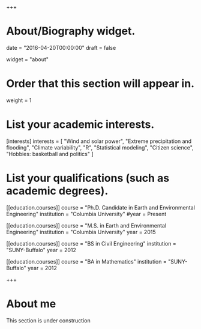 +++
# About/Biography widget.

date = "2016-04-20T00:00:00"
draft = false

widget = "about"

# Order that this section will appear in.
weight = 1

# List your academic interests.
[interests]
  interests = [
    "Wind and solar power",
    "Extreme precipitation and flooding",
    "Climate variability",
    "R",
    "Statistical modeling",
    "Citizen science",
    "Hobbies: basketball and politics"
  ]

# List your qualifications (such as academic degrees).
[[education.courses]] 
course = "Ph.D. Candidate in Earth and Environmental Engineering" 
institution = "Columbia University" 
#year = Present

[[education.courses]] 
course = "M.S. in Earth and Environmental Engineering" 
institution = "Columbia University" 
year = 2015

[[education.courses]]
  course = "BS in Civil Engineering"
  institution = "SUNY-Buffalo"
  year = 2012
  
[[education.courses]]
  course = "BA in Mathematics"
  institution = "SUNY-Buffalo"
  year = 2012
 
+++

# About me

This section is under construction

